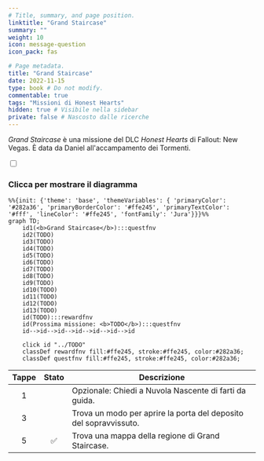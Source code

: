 ```yaml
---
# Title, summary, and page position.
linktitle: "Grand Staircase"
summary: ""
weight: 10
icon: message-question
icon_pack: fas

# Page metadata.
title: "Grand Staircase"
date: 2022-11-15
type: book # Do not modify.
commentable: true
tags: "Missioni di Honest Hearts"
hidden: true # Visibile nella sidebar
private: false # Nascosto dalle ricerche
---
```


<div class="fnv">


*Grand Staircase* è una missione del DLC *Honest Hearts* di Fallout: New Vegas. È data da Daniel all'accampamento dei Tormenti.


<section class="chart-collapse">
<input type="checkbox" name="collapse2" id="handle2">
<h3 class="handle">
<label for="handle2">Clicca per mostrare il diagramma</label>
</h3>
<div class="content">

```mermaid
%%{init: {'theme': 'base', 'themeVariables': { 'primaryColor': '#282a36', 'primaryBorderColor': '#ffe245', 'primaryTextColor': '#fff', 'lineColor': '#ffe245', 'fontFamily': 'Jura'}}}%%
graph TD;
    id1(<b>Grand Staircase</b>):::questfnv
    id2(TODO)
    id3(TODO)
    id4(TODO)
    id5(TODO)
    id6(TODO)
    id7(TODO) 
    id8(TODO)
    id9(TODO)
    id10(TODO)
    id11(TODO)
    id12(TODO)
    id13(TODO) 
    id(TODO):::rewardfnv
    id(Prossima missione: <b>TODO</b>):::questfnv
    id-->id-->id-->id-->id-->id-->id
    
    click id "../TODO"
    classDef rewardfnv fill:#ffe245, stroke:#ffe245, color:#282a36;
    classDef questfnv fill:#ffe245, stroke:#ffe245, color:#282a36;
```

</div>
</section>

| Tappe |       Stato        | Descrizione |
|:-----:|:------------------:| ----------- |
|                           1                           |            | Opzionale: Chiedi a Nuvola Nascente di farti da guida.                                                                                                                      |
|                           3                           |            | Trova un modo per aprire la porta del deposito del sopravvissuto.                                                                                                           |
|                           5                           | :white_check_mark: | Trova una mappa della regione di Grand Staircase.                                                                                                                           |





</div>


